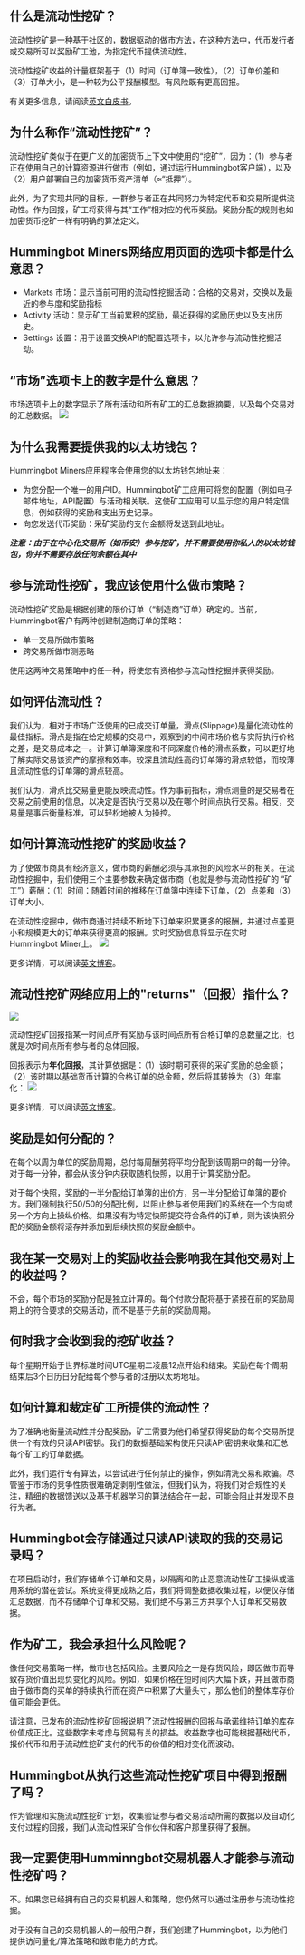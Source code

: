 ## 什么是流动性挖矿？

流动性挖矿是一种基于社区的，数据驱动的做市方法，在这种方法中，代币发行者或交易所可以奖励矿工池，为指定代币提供流动性。

流动性挖矿收益的计量框架基于（1）时间（订单簿一致性），（2）订单价差和（3）订单大小，是一种较为公平报酬模型。有风险既有更高回报。

有关更多信息，请阅读[英文白皮书](https://hummingbot.io/liquidity-mining.pdf)。


## 为什么称作“流动性挖矿”？

流动性挖矿类似于在更广义的加密货币上下文中使用的“挖矿”，因为：（1）参与者正在使用自己的计算资源进行做市（例如，通过运行Hummingbot客户端），以及（2）用户部署自己的加密货币资产清单（≈“抵押”）。

此外，为了实现共同的目标，一群参与者正在共同努力为特定代币和交易所提供流动性。作为回报，矿工将获得与其“工作”相对应的代币奖励。奖励分配的规则也如加密货币挖矿一样有明确的算法定义。

## Hummingbot Miners网络应用页面的选项卡都是什么意思？

- Markets 市场：显示当前可用的流动性挖掘活动：合格的交易对，交换以及最近的参与度和奖励指标 
- Activity 活动：显示矿工当前累积的奖励，最近获得的奖励历史以及支出历史。
- Settings 设置：用于设置交换API的配置选项卡，以允许参与流动性挖掘活动。

## “市场”选项卡上的数字是什么意思？

市场选项卡上的数字显示了所有活动和所有矿工的汇总数据摘要，以及每个交易对的汇总数据。
![](https://docs.hummingbot.io/assets/img/hummingbot-miners-dashboard.png)

## 为什么我需要提供我的以太坊钱包？

Hummingbot Miners应用程序会使用您的以太坊钱包地址来：

- 为您分配一个唯一的用户ID。Hummingbot矿工应用可将您的配置（例如电子邮件地址，API配置）与活动相关联。这使矿工应用可以显示您的用户特定信息，例如获得的奖励和支出历史记录。
- 向您发送代币奖励：采矿奖励的支付金额将发送到此地址。

***注意：由于在中心化交易所（如币安）参与挖矿，并不需要使用你私人的以太坊钱包，你并不需要存放任何余额在其中***

## 参与流动性挖矿，我应该使用什么做市策略？

流动性挖矿奖励是根据创建的限价订单（“制造商”订单）确定的。当前，Hummingbot客户有两种创建制造商订单的策略：

- 单一交易所做市策略
- 跨交易所做市测恶略

使用这两种交易策略中的任一种，将使您有资格参与流动性挖掘并获得奖励。

## 如何评估流动性？

我们认为，相对于市场广泛使用的已成交订单量，滑点(Slippage)是量化流动性的最佳指标。滑点是指在给定规模的交易中，观察到的中间市场价格与实际执行价格之差，是交易成本之一。计算订单簿深度和不同深度价格的滑点系数，可以更好地了解实际交易该资产的摩擦和效率。较深且流动性高的订单簿的滑点较低，而较薄且流动性低的订单簿的滑点较高。

我们认为，滑点比交易量更能反映流动性。作为事前指标，滑点测量的是交易者在交易之前使用的信息，以决定是否执行交易以及在哪个时间点执行交易。相反，交易量是事后衡量标准，可以轻松地被人为操控。

## 如何计算流动性挖矿的奖励收益？

为了使做市商具有经济意义，做市商的薪酬必须与其承担的风险水平的相关。在流动性挖掘中，我们使用三个主要参数来确定做市商（也就是参与流动性挖矿的 “矿工”）薪酬：（1）时间：随着时间的推移在订单簿中连续下订单，（2）点差和（3）订单大小。

在流动性挖掘中，做市商通过持续不断地下订单来积累更多的报酬，并通过点差更小和规模更大的订单来获得更高的报酬。实时奖励信息将显示在实时Hummingbot Miner上。
![](https://docs.hummingbot.io/assets/img/mining-rewards-diagram.jpg)

更多详情，可以阅读[英文博客](https://hummingbot.io/blog/2019-12-liquidity-mining-rewards/)。

## 流动性挖矿网络应用上的"returns"（回报）指什么？

![](https://docs.hummingbot.io/assets/img/miners-return.png)

流动性挖矿回报指某一时间点所有奖励与该时间点所有合格订单的总数量之比，也就是次时间点所有参与者的总体回报。

回报表示为**年化回报**，其计算依据是：（1）该时期可获得的采矿奖励的总金额；（2）该时期以基础货币计算的合格订单的总金额，然后将其转换为（3）年率化：
![](https://docs.hummingbot.io/assets/img/lm-return-calculation.png)

更多详情，可以阅读[英文博客](https://hummingbot.io/blog/2019-12-liquidity-mining-rewards/)。

## 奖励是如何分配的？

在每个以周为单位的奖励周期，总付每周酬劳将平均分配到该周期中的每一分钟。对于每一分钟，都会从该分钟内获取随机快照，以用于计算奖励分配。

对于每个快照，奖励的一半分配给订单簿的出价方，另一半分配给订单簿的要价方。我们强制执行50/50的分配比例，以阻止参与者使用我们的系统在一个方向或另一个方向上操纵价格。如果没有为特定快照提交符合条件的订单，则为该快照分配的奖励金额将滚存并添加到后续快照的奖励金额中。

## 我在某一交易对上的奖励收益会影响我在其他交易对上的收益吗？

不会，每个市场的奖励分配是独立计算的。每个付款分配将基于紧接在前的奖励周期上的符合要求的交易活动，而不是基于先前的奖励周期。

## 何时我才会收到我的挖矿收益？

每个星期开始于世界标准时间UTC星期二凌晨12点开始和结束。奖励在每个周期结束后3个日历日分配给每个参与者的注册以太坊地址。

## 如何计算和裁定矿工所提供的流动性？

为了准确地衡量流动性并分配奖励，矿工需要为他们希望获得奖励的每个交易所提供一个有效的只读API密钥。我们的数据基础架构使用只读API密钥来收集和汇总每个矿工的订单数据。

此外，我们运行专有算法，以尝试进行任何禁止的操作，例如清洗交易和欺骗。尽管鉴于市场的竞争性质很难确定剥削性做法，但我们认为，将我们对合规性的关注，精细的数据馈送以及基于机器学习的算法结合在一起，可能会阻止并发现不良行为者。

## Hummingbot会存储通过只读API读取的我的交易记录吗？

在项目启动时，我们存储单个订单和交易，以隔离和防止恶意流动性矿工操纵或滥用系统的潜在尝试。系统变得更成熟之后，我们将调整数据收集过程，以便仅存储汇总数据，而不存储单个订单和交易。我们绝不与第三方共享个人订单和交易数据。

## 作为矿工，我会承担什么风险呢？

像任何交易策略一样，做市也包括风险。主要风险之一是存货风险，即因做市而导致存货价值出现负变化的风险。例如，如果价格在短时间内大幅下跌，并且做市商由于做市商的买单的持续执行而在资产中积累了大量头寸，那么他们的整体库存价值可能会更低。

请注意，已发布的流动性挖矿回报说明了流动性报酬的回报与承诺维持订单的库存价值成正比。这些数字未考虑与贸易有关的损益。收益数字也可能根据基础代币，报价代币和用于流动性挖矿支付的代币的价值的相对变化而波动。

## Hummingbot从执行这些流动性挖矿项目中得到报酬了吗？

作为管理和实施流动性挖矿计划，收集验证参与者交易活动所需的数据以及自动化支付过程的回报，我们从流动性采矿合作伙伴和客户那里获得了报酬。

## 我一定要使用Humminngbot交易机器人才能参与流动性挖矿吗？

不。如果您已经拥有自己的交易机器人和策略，您仍然可以通过注册参与流动性挖掘。

对于没有自己的交易机器人的一般用户群，我们创建了Hummingbot，以为他们提供访问量化/算法策略和做市能力的方式。
